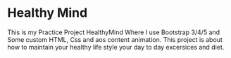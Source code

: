 # Healthy Mind
This is my Practice Project HealthyMind Where I use Bootstrap 3/4/5 and Some custom HTML, Css and aos content animation.
This project is about how to maintain your healthy life style your day to day excersices and diet.
 
